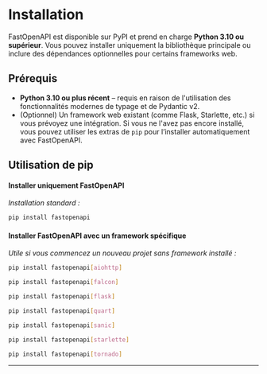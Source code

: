 # Installation

FastOpenAPI est disponible sur PyPI et prend en charge **Python 3.10 ou supérieur**. Vous pouvez installer uniquement la bibliothèque principale ou inclure des dépendances optionnelles pour certains frameworks web.

## Prérequis

- **Python 3.10 ou plus récent** – requis en raison de l'utilisation des fonctionnalités modernes de typage et de Pydantic v2.
- (Optionnel) Un framework web existant (comme Flask, Starlette, etc.) si vous prévoyez une intégration. Si vous ne l'avez pas encore installé, vous pouvez utiliser les extras de `pip` pour l’installer automatiquement avec FastOpenAPI.

## Utilisation de pip

#### Installer uniquement FastOpenAPI  
*Installation standard :*
```bash
pip install fastopenapi
```

#### Installer FastOpenAPI avec un framework spécifique  
*Utile si vous commencez un nouveau projet sans framework installé :*
```bash
pip install fastopenapi[aiohttp]
```
```bash
pip install fastopenapi[falcon]
```
```bash
pip install fastopenapi[flask]
```
```bash
pip install fastopenapi[quart]
```
```bash
pip install fastopenapi[sanic]
```
```bash
pip install fastopenapi[starlette]
```
```bash
pip install fastopenapi[tornado]
```

---
